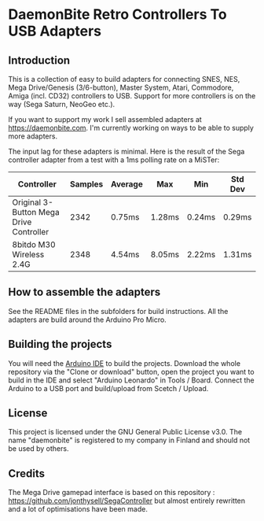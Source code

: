 # DaemonBite Retro Controllers To USB Adapters
## Introduction
This is a collection of easy to build adapters for connecting SNES, NES, Mega Drive/Genesis (3/6-button), Master System, Atari, Commodore, Amiga (incl. CD32) controllers to USB. Support for more controllers is on the way (Sega Saturn, NeoGeo etc.).

If you want to support my work I sell assembled adapters at https://daemonbite.com. I'm currently working on ways to be able to supply more adapters.

The input lag for these adapters is minimal. Here is the result of the Sega controller adapter from a test with a 1ms polling rate on a MiSTer:

| Controller | Samples | Average | Max | Min | Std Dev |
| ------ | ------ | ------ | ------ | ------ | ------ | 
| Original 3-Button Mega Drive Controller | 2342 | 0.75ms | 1.28ms | 0.24ms | 0.29ms |
| 8bitdo M30 Wireless 2.4G | 2348 | 4.54ms | 8.05ms | 2.22ms | 1.31ms |

## How to assemble the adapters
See the README files in the subfolders for build instructions. All the adapters are build around the Arduino Pro Micro.

## Building the projects
You will need the [Arduino IDE](https://www.arduino.cc/en/Main/Software) to build the projects. Download the whole repository via the "Clone or download" button, open the project you want to build in the IDE and select "Arduino Leonardo" in Tools / Board. Connect the Arduino to a USB port and build/upload from Scetch / Upload.

## License
This project is licensed under the GNU General Public License v3.0. The name "daemonbite" is registered to my company in Finland and should not be used by others.

## Credits
The Mega Drive gamepad interface is based on this repository : https://github.com/jonthysell/SegaController but almost entirely rewritten and a lot of optimisations have been made.
